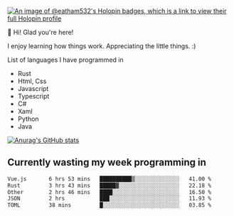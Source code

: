 [![An image of @eatham532's Holopin badges, which is a link to view their full Holopin profile](https://holopin.me/eatham532)](https://holopin.io/@eatham532)


👋 Hi! Glad you're here!

I enjoy learning how things work. Appreciating the little things. :)


List of languages I have programmed in
- Rust
- Html, Css
- Javascript
- Typescript
- C#
- Xaml
- Python
- Java

[![Anurag's GitHub stats](https://github-readme-stats.vercel.app/api?username=Eatham532&theme=dark)](https://github.com/anuraghazra/github-readme-stats)


## Currently wasting my week programming in
<!--START_SECTION:waka-->

```txt
Vue.js       6 hrs 53 mins   ██████████▒░░░░░░░░░░░░░░   41.00 %
Rust         3 hrs 43 mins   █████▓░░░░░░░░░░░░░░░░░░░   22.18 %
Other        2 hrs 46 mins   ████░░░░░░░░░░░░░░░░░░░░░   16.50 %
JSON         2 hrs           ███░░░░░░░░░░░░░░░░░░░░░░   11.93 %
TOML         38 mins         █░░░░░░░░░░░░░░░░░░░░░░░░   03.85 %
```

<!--END_SECTION:waka-->

